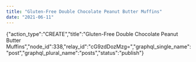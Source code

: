 ```yaml
---
title: "Gluten-Free Double Chocolate Peanut Butter Muffins"
date: "2021-06-11"
---
```


{"action\_type":"CREATE","title":"Gluten-Free Double Chocolate Peanut Butter Muffins","node\_id":338,"relay\_id":"cG9zdDozMzg=","graphql\_single\_name":"post","graphql\_plural\_name":"posts","status":"publish"}
